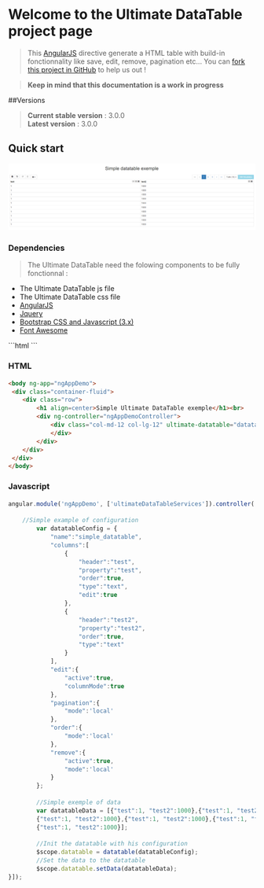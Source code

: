 # Welcome to the Ultimate DataTable project page

> This [AngularJS](http://www.angularjs.org) directive generate a HTML table with build-in fonctionnality like save, edit, remove, pagination etc...
You can [fork this project in GitHub](https://github.com/institut-de-genomique/Ultimate-DataTable/) to help us out !

> **Keep in mind that this documentation is a work in progress**

##Versions
> **Current stable version** : 3.0.0<br>
**Latest version** : 3.0.0


## Quick start
[![Simple datatable example](images/simple.png)](http://institut-de-genomique.github.io/Ultimate-DataTable/)
###  Dependencies
> The Ultimate DataTable need the folowing components to be fully fonctionnal :
<ul>
	<li>The Ultimate DataTable js file</li>
	<li>The Ultimate DataTable css file</li>
	<li><a href="https://angularjs.org/">AngularJS</a></li>
	<li><a href="https://jquery.com/">Jquery</a></li>
	<li><a href="http://getbootstrap.com/">Bootstrap CSS and Javascript (3.x)</a></li>
	<li><a href="http://fortawesome.github.io/Font-Awesome/">Font Awesome</a></li>
</ul>
```html
 <link rel="stylesheet" href="http://institut-de-genomique.github.io/Ultimate-DataTable/js/bootstrap/css/bootstrap-3.3.4.min.css">
 <link rel="stylesheet" href="http://institut-de-genomique.github.io/Ultimate-DataTable/js/font-awesome/css/font-awesome.min.css">
 <link rel="stylesheet" href="http://institut-de-genomique.github.io/Ultimate-DataTable/css/ultimate-datatable-3.0.0.css">
 <script src="http://institut-de-genomique.github.io/Ultimate-DataTable/js/jquery/jquery_1.11.1.min.js" type="text/javascript" charset="utf-8"></script>
 <script src="http://institut-de-genomique.github.io/Ultimate-DataTable/js/bootstrap/js/bootstrap-3.3.4.min.js" type="text/javascript" charset="utf-8"></script>
 <script src="http://institut-de-genomique.github.io/Ultimate-DataTable/js/angular-js/angular-1.3.16.min.js" type="text/javascript" charset="utf-8"></script>
 <script src="http://institut-de-genomique.github.io/Ultimate-DataTable/js/ultimate-datatable-3.0.0.js" type="text/javascript" charset="utf-8"></script>
```

### HTML
```html
<body ng-app="ngAppDemo">
 <div class="container-fluid">
	<div class="row">
		<h1 align=center>Simple Ultimate DataTable exemple</h1><br>
		<div ng-controller="ngAppDemoController">
			<div class="col-md-12 col-lg-12" ultimate-datatable="datatable">
			</div>
		</div>
	</div>
 </div>
</body>
```

### Javascript
```javascript
angular.module('ngAppDemo', ['ultimateDataTableServices']).controller('ngAppDemoController', ['$scope','datatable',function($scope,datatable) {
		
	//Simple example of configuration
		var datatableConfig = {
			"name":"simple_datatable",
			"columns":[
				{
					"header":"test",
					"property":"test",
					"order":true,
					"type":"text",
					"edit":true
				},
				{
					"header":"test2",
					"property":"test2",
					"order":true,
					"type":"text"
				}
			],
			"edit":{
				"active":true,
				"columnMode":true
			},
			"pagination":{
				"mode":'local'
			},
			"order":{
				"mode":'local'
			},
			"remove":{
				"active":true,
				"mode":'local'
			}
		};

		//Simple exemple of data
		var datatableData = [{"test":1, "test2":1000},{"test":1, "test2":1000},{"test":1, "test2":1000},
		{"test":1, "test2":1000},{"test":1, "test2":1000},{"test":1, "test2":1000},
		{"test":1, "test2":1000}];
		
		//Init the datatable with his configuration
		$scope.datatable = datatable(datatableConfig);
		//Set the data to the datatable
		$scope.datatable.setData(datatableData);
}]);
```		
